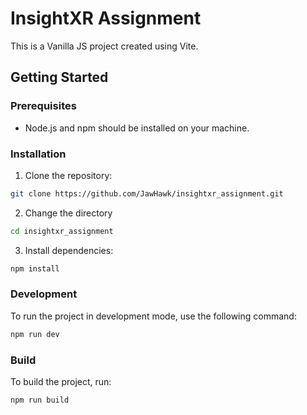 # InsightXR Assignment

This is a Vanilla JS project created using Vite.

## Getting Started

### Prerequisites
- Node.js and npm should be installed on your machine.

### Installation
1. Clone the repository:
```bash
git clone https://github.com/JawHawk/insightxr_assignment.git
```
2. Change the directory
```bash
cd insightxr_assignment
```
3. Install dependencies:
```bash
npm install
```

### Development
To run the project in development mode, use the following command:
```bash
npm run dev
```

### Build
To build the project, run:
```bash
npm run build
```


